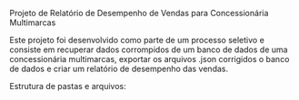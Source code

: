 Projeto de Relatório de Desempenho de Vendas para Concessionária Multimarcas

Este projeto foi desenvolvido como parte de um processo seletivo e consiste em recuperar dados corrompidos de um banco de dados de uma concessionária multimarcas, 
exportar os arquivos .json corrigidos o banco de dados e criar um relatório de desempenho das vendas.

Estrutura de pastas e arquivos:



 


   
